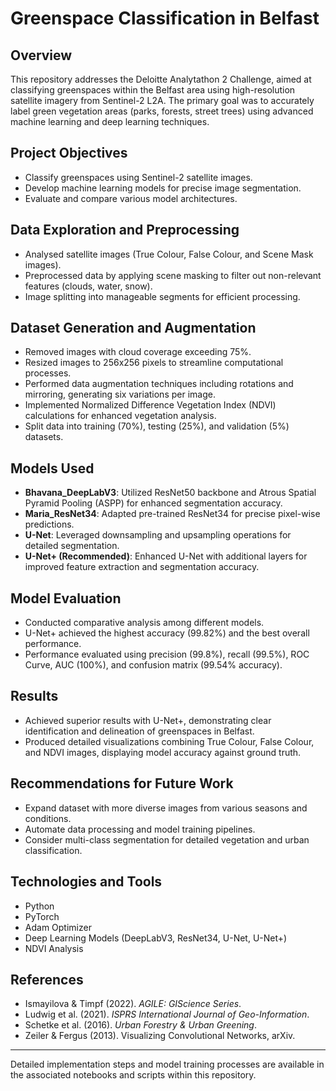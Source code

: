 # Greenspace Classification in Belfast

## Overview

This repository addresses the Deloitte Analytathon 2 Challenge, aimed at classifying greenspaces within the Belfast area using high-resolution satellite imagery from Sentinel-2 L2A. The primary goal was to accurately label green vegetation areas (parks, forests, street trees) using advanced machine learning and deep learning techniques.

## Project Objectives

* Classify greenspaces using Sentinel-2 satellite images.
* Develop machine learning models for precise image segmentation.
* Evaluate and compare various model architectures.

## Data Exploration and Preprocessing

* Analysed satellite images (True Colour, False Colour, and Scene Mask images).
* Preprocessed data by applying scene masking to filter out non-relevant features (clouds, water, snow).
* Image splitting into manageable segments for efficient processing.

## Dataset Generation and Augmentation

* Removed images with cloud coverage exceeding 75%.
* Resized images to 256x256 pixels to streamline computational processes.
* Performed data augmentation techniques including rotations and mirroring, generating six variations per image.
* Implemented Normalized Difference Vegetation Index (NDVI) calculations for enhanced vegetation analysis.
* Split data into training (70%), testing (25%), and validation (5%) datasets.

## Models Used

* **Bhavana\_DeepLabV3**: Utilized ResNet50 backbone and Atrous Spatial Pyramid Pooling (ASPP) for enhanced segmentation accuracy.
* **Maria\_ResNet34**: Adapted pre-trained ResNet34 for precise pixel-wise predictions.
* **U-Net**: Leveraged downsampling and upsampling operations for detailed segmentation.
* **U-Net+ (Recommended)**: Enhanced U-Net with additional layers for improved feature extraction and segmentation accuracy.

## Model Evaluation

* Conducted comparative analysis among different models.
* U-Net+ achieved the highest accuracy (99.82%) and the best overall performance.
* Performance evaluated using precision (99.8%), recall (99.5%), ROC Curve, AUC (100%), and confusion matrix (99.54% accuracy).

## Results

* Achieved superior results with U-Net+, demonstrating clear identification and delineation of greenspaces in Belfast.
* Produced detailed visualizations combining True Colour, False Colour, and NDVI images, displaying model accuracy against ground truth.

## Recommendations for Future Work

* Expand dataset with more diverse images from various seasons and conditions.
* Automate data processing and model training pipelines.
* Consider multi-class segmentation for detailed vegetation and urban classification.

## Technologies and Tools

* Python
* PyTorch
* Adam Optimizer
* Deep Learning Models (DeepLabV3, ResNet34, U-Net, U-Net+)
* NDVI Analysis

## References

* Ismayilova & Timpf (2022). *AGILE: GIScience Series*.
* Ludwig et al. (2021). *ISPRS International Journal of Geo-Information*.
* Schetke et al. (2016). *Urban Forestry & Urban Greening*.
* Zeiler & Fergus (2013). Visualizing Convolutional Networks, arXiv.

---

Detailed implementation steps and model training processes are available in the associated notebooks and scripts within this repository.
